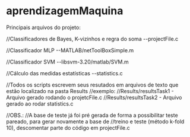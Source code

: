 # aprendizagemMaquina

Principais arquivos do projeto:

//Classificadores de Bayes, K-vizinhos e regra do soma
--projectFile.c

//Classificador MLP
--MATLAB/netToolBoxSimple.m

//Classificador SVM
--libsvm-3.20/matlab/SVM.m

//Cálculo das medidas estatísticas
--statistics.c

//Todos os scripts escrevem seus resutados em arquivos de texto que estão localizado na pasta Results
//exemplo:
//Results/resultsTask1 - Arquivo gerado rodando o projetcFile.c
//Results/resultsTask2 - Arquivo gerado ao rodar statistics.c

//OBS.: 
//A base de teste já foi pré gerada de forma a possibilitar teste pareado, para gerar novamente a base de 
//treino e teste (método k-fold 10), descomentar parte do código em projectFile.c